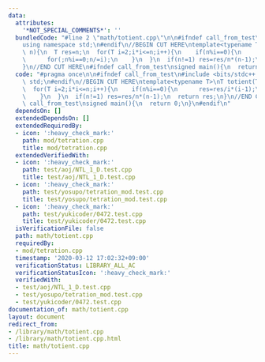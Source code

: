 ```yaml
---
data:
  attributes:
    '*NOT_SPECIAL_COMMENTS*': ''
  bundledCode: "#line 2 \"math/totient.cpp\"\n\n#ifndef call_from_test\n#include <bits/stdc++.h>\n\
    using namespace std;\n#endif\n//BEGIN CUT HERE\ntemplate<typename T>\nT totient(T\
    \ n){\n  T res=n;\n  for(T i=2;i*i<=n;i++){\n    if(n%i==0){\n      res=res/i*(i-1);\n\
    \      for(;n%i==0;n/=i);\n    }\n  }\n  if(n!=1) res=res/n*(n-1);\n  return res;\n\
    }\n//END CUT HERE\n#ifndef call_from_test\nsigned main(){\n  return 0;\n}\n#endif\n"
  code: "#pragma once\n\n#ifndef call_from_test\n#include <bits/stdc++.h>\nusing namespace\
    \ std;\n#endif\n//BEGIN CUT HERE\ntemplate<typename T>\nT totient(T n){\n  T res=n;\n\
    \  for(T i=2;i*i<=n;i++){\n    if(n%i==0){\n      res=res/i*(i-1);\n      for(;n%i==0;n/=i);\n\
    \    }\n  }\n  if(n!=1) res=res/n*(n-1);\n  return res;\n}\n//END CUT HERE\n#ifndef\
    \ call_from_test\nsigned main(){\n  return 0;\n}\n#endif\n"
  dependsOn: []
  extendedDependsOn: []
  extendedRequiredBy:
  - icon: ':heavy_check_mark:'
    path: mod/tetration.cpp
    title: mod/tetration.cpp
  extendedVerifiedWith:
  - icon: ':heavy_check_mark:'
    path: test/aoj/NTL_1_D.test.cpp
    title: test/aoj/NTL_1_D.test.cpp
  - icon: ':heavy_check_mark:'
    path: test/yosupo/tetration_mod.test.cpp
    title: test/yosupo/tetration_mod.test.cpp
  - icon: ':heavy_check_mark:'
    path: test/yukicoder/0472.test.cpp
    title: test/yukicoder/0472.test.cpp
  isVerificationFile: false
  path: math/totient.cpp
  requiredBy:
  - mod/tetration.cpp
  timestamp: '2020-03-12 17:02:32+09:00'
  verificationStatus: LIBRARY_ALL_AC
  verificationStatusIcon: ':heavy_check_mark:'
  verifiedWith:
  - test/aoj/NTL_1_D.test.cpp
  - test/yosupo/tetration_mod.test.cpp
  - test/yukicoder/0472.test.cpp
documentation_of: math/totient.cpp
layout: document
redirect_from:
- /library/math/totient.cpp
- /library/math/totient.cpp.html
title: math/totient.cpp
---
```

